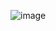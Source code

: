 ![image](http://www.plantuml.com/plantuml/proxy?cache=no&src=https://raw.githubusercontent.com/oleksandrblazhko/ai-213-fokin/Laboratory-Work-%237/2-SoftwareDesign/2.7-PlantUML/UML-Activity.puml)
